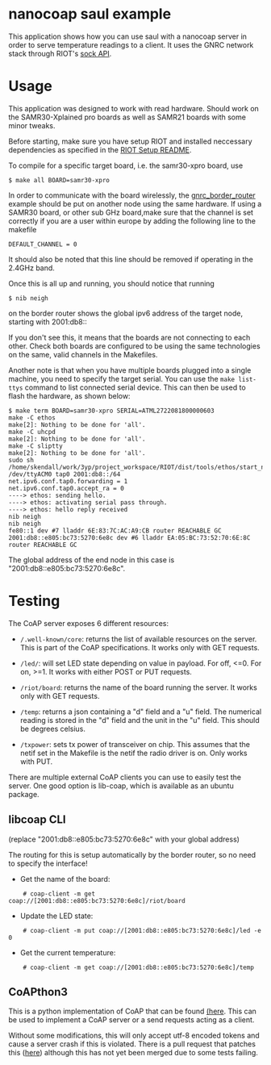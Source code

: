 nanocoap saul example
=======================

This application shows how you can use saul with a nanocoap server in order to serve temperature readings to a client.
It uses the GNRC network stack through RIOT's
[sock API](http://doc.riot-os.org/group__net__sock.html).

Usage
=====

This application was designed to work with read hardware. Should work on the SAMR30-Xplained pro boards as well as SAMR21 boards with some minor tweaks.

Before starting, make sure you have setup RIOT and installed neccessary dependencies as specified in the [RIOT Setup README](../README.md).

To compile for a specific target board, i.e. the samr30-xpro board, use

```
$ make all BOARD=samr30-xpro
```

In order to communicate with the board wirelessly, the [gnrc\_border\_router](https://github.com/RIOT-OS/RIOT/tree/master/examples/gnrc_border_router) example should be put on another node using the same hardware. If using a SAMR30 board, or other sub GHz board,make sure that the channel is set correctly if you are a user within europe by adding the following line to the makefile

```
DEFAULT_CHANNEL = 0
```

It should also be noted that this line should be removed if operating in the 2.4GHz band.

Once this is all up and running, you should notice that running

```
$ nib neigh
```

on the border router shows the global ipv6 address of the target node, starting with 2001:db8::

If you don't see this, it means that the boards are not connecting to each other. Check both boards are configured to be using the same technologies on the same, valid channels in the Makefiles.

Another note is that when you have multiple boards plugged into a single machine, you need to specify the target serial. You can use the `make list-ttys` command to list connected serial device. This can then be used to flash the hardware, as shown below:

```
$ make term BOARD=samr30-xpro SERIAL=ATML2722081800000603
make -C ethos
make[2]: Nothing to be done for 'all'.
make -C uhcpd
make[2]: Nothing to be done for 'all'.
make -C sliptty
make[2]: Nothing to be done for 'all'.
sudo sh /home/skendall/work/3yp/project_workspace/RIOT/dist/tools/ethos/start_network.sh /dev/ttyACM0 tap0 2001:db8::/64
net.ipv6.conf.tap0.forwarding = 1
net.ipv6.conf.tap0.accept_ra = 0
----> ethos: sending hello.
----> ethos: activating serial pass through.
----> ethos: hello reply received
nib neigh
nib neigh
fe80::1 dev #7 lladdr 6E:83:7C:AC:A9:CB router REACHABLE GC
2001:db8::e805:bc73:5270:6e8c dev #6 lladdr EA:05:BC:73:52:70:6E:8C router REACHABLE GC
```

The global address of the end node in this case is "2001:db8::e805:bc73:5270:6e8c".

Testing
=======

The CoAP server exposes 6 different resources:

* `/.well-known/core`: returns the list of available resources on the server.
This is part of the CoAP specifications. It works only with GET requests.

* `/led/`: will set LED state depending on value in payload. For off, <=0.
  For on, >=1. It works with either POST or PUT requests.

* `/riot/board`: returns the name of the board running the server. It works
  only with GET requests.

* `/temp`: returns a json containing a "d" field and a "u" field. The numerical
  reading is stored in the "d" field and the unit in the "u" field. This should be 
  degrees celsius.

* `/txpower`: sets tx power of transceiver on chip. This assumes that the netif
  set in the Makefile is the netif the radio driver is on. Only works with PUT.

There are multiple external CoAP clients you can use to easily test the server.
One good option is lib-coap, which is available as an ubuntu package.

libcoap CLI
-----------

(replace "2001:db8::e805:bc73:5270:6e8c" with your global address)

The routing for this is setup automatically by the border router, so no need to specify the interface!

* Get the name of the board:
```
    # coap-client -m get coap://[2001:db8::e805:bc73:5270:6e8c]/riot/board
```

* Update the LED state:
```
    # coap-client -m put coap://[2001:db8::e805:bc73:5270:6e8c]/led -e 0
```

* Get the current temperature:
```
    # coap-client -m get coap://[2001:db8::e805:bc73:5270:6e8c]/temp
```

CoAPthon3
-----------

This is a python implementation of CoAP that can be found [(here](https://github.com/Tanganelli/CoAPthon3). This can be used to implement a CoAP server or a send requests acting as a client.

Without some modifications, this will only accept utf-8 encoded tokens and cause a server crash if this is violated. There is a pull request that patches this ([here](https://github.com/Tanganelli/CoAPthon3/pull/20)) although this has not yet been merged due to some tests failing.
